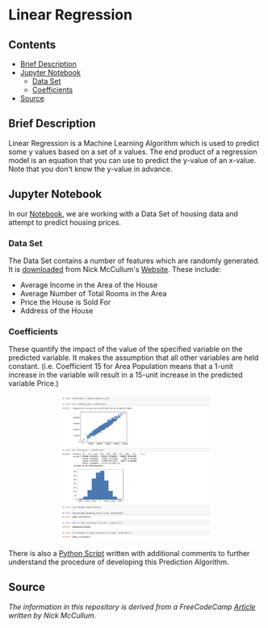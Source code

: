 # Linear Regression

## Contents
* [Brief Description](#Brief-Description)
* [Jupyter Notebook](#Jupyter-Notebook)
    * [Data Set](#Data-Set)
    * [Coefficients](#Coefficients)
* [Source](#Source)

## Brief Description
Linear Regression is a Machine Learning Algorithm which is used to predict some y values based on a
set of x values. The end product of a regression model is an equation that you can use to predict the y-value of an x-value.
Note that you don't know the y-value in advance. 

## Jupyter Notebook
In our <a href= "https://nbviewer.jupyter.org/github/Dipto9999/ML-Introduction/blob/master/Linear_Regression/linear_regression.ipynb">Notebook</a>, we are working with a Data Set of housing data and attempt to predict housing prices.

### Data Set
The Data Set contains a number of features which are randomly generated. It is <a href = "https://nickmccullum.com/files/Housing_Data.csv">downloaded</a> from Nick McCullum's <a href= "https://nickmccullum.com">Website</a>.
These include:
<ul>
    <li>Average Income in the Area of the House</li>
    <li>Average Number of Total Rooms in the Area</li>
    <li>Price the House is Sold For</li>
    <li>Address of the House</li>
</ul>

### Coefficients
These quantify the impact of the value of the specified variable on the predicted variable. It makes the assumption that 
all other variables are held constant. (i.e. Coefficient 15 for Area Population means that a 1-unit increase in the variable 
will result in a 15-unit increase in the predicted variable Price.)

<p align="center"><img src="Jupyter_Notebook-Preview.JPG" width="60%" height="60%" title="Preview of Notebook" ></p>

There is also a <a href = "linear_regression.py">Python Script</a> written with additional comments to further understand the procedure of developing this Prediction Algorithm. 

## Source
<i>The information in this repository is derived from a FreeCodeCamp 
<a href= "https://www.freecodecamp.org/news/a-no-code-intro-to-the-9-most-important-machine-learning-algorithms-today">Article</a> written by Nick McCullum.</i>